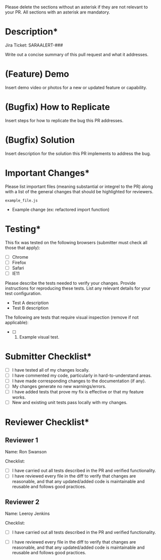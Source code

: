 Please delete the sections without an asterisk if they are not relevant to your PR. All sections with an asterisk are mandatory.

# Description*
Jira Ticket: SARAALERT-###

Write out a concise summary of this pull request and what it addresses.

# (Feature) Demo
Insert demo video or photos for a new or updated feature or capability.

# (Bugfix) How to Replicate
Insert steps for how to replicate the bug this PR addresses.

# (Bugfix) Solution
Insert description for the solution this PR implements to address the bug.

# Important Changes*
Please list important files (meaning substantial or integrel to the PR) along with a list of the general changes that should be highlighted for reviewers.

`example_file.js`
- Example change (ex: refactored import function)

# Testing*
This fix was tested on the following browsers (submitter must check all those that apply):
* [ ] Chrome
* [ ] Firefox
* [ ] Safari
* [ ] IE11

Please describe the tests needed to verify your changes. Provide instructions for reproducing these tests. List any relevant details for your test configuration.
- Test A description
- Test B description

The following are tests that require visual inspection (remove if not applicable):
- [ ] 1) Example visual test.

# Submitter Checklist*
- [ ] I have tested all of my changes locally. 
- [ ] I have commented my code, particularly in hard-to-understand areas.
- [ ] I have made corresponding changes to the documentation (if any).
- [ ] My changes generate no new warnings/errors.
- [ ] I have added tests that prove my fix is effective or that my feature works.
- [ ] New and existing unit tests pass locally with my changes.

# Reviewer Checklist*
## Reviewer 1
Name: Ron Swanson

Checklist:
 - [ ] I have carried out all tests described in the PR and verified functionality. 
 - [ ] I have reviewed every file in the diff to verify that changes are reasonable, and that any updated/added code is maintainable and reusable and follows good practices.

## Reviewer 2
Name: Leeroy Jenkins

Checklist:
 - [ ] I have carried out all tests described in the PR and verified functionality. 
 - [ ] I have reviewed every file in the diff to verify that changes are reasonable, and that any updated/added code is maintainable and reusable and follows good practices.

